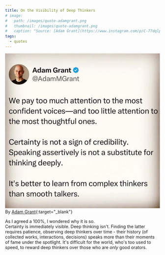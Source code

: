 ```yaml
---
title: On the Visibility of Deep Thinkers
# image: 
#   path: /images/quote-adamgrant.png
#   thumbnail: /images/quote-adamgrant.png
#   caption: "Source: [Adam Grant](https://www.instagram.com/p/C-77dqlpeyU/?igsh=Z3FzdTBuczljaGpi){:target="_blank"}"
tags:
  - quotes
---
```

![](/images/quote-adamgrant.png)
By [Adam Grant](https://www.instagram.com/p/C-77dqlpeyU/?igsh=Z3FzdTBuczljaGpi){:target="_blank"}

As I agreed a 100%, I wondered why it is so.  
Certainty is immediately visible. Deep thinking isn't. Finding the latter requires patience, observing deep thinkers over time - their history (of collected works, interactions, decisions) speaks more than their moments of fame under the spotlight. It's difficult for the world, who's too used to speed, to reward deep thinkers over those who are *only* good orators.

